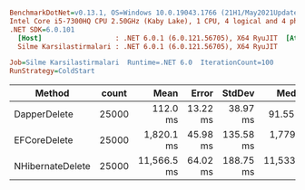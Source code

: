 ``` ini

BenchmarkDotNet=v0.13.1, OS=Windows 10.0.19043.1766 (21H1/May2021Update)
Intel Core i5-7300HQ CPU 2.50GHz (Kaby Lake), 1 CPU, 4 logical and 4 physical cores
.NET SDK=6.0.101
  [Host]                  : .NET 6.0.1 (6.0.121.56705), X64 RyuJIT  [AttachedDebugger]
  Silme Karsilastirmalari : .NET 6.0.1 (6.0.121.56705), X64 RyuJIT

Job=Silme Karsilastirmalari  Runtime=.NET 6.0  IterationCount=100  
RunStrategy=ColdStart  

```
|           Method | count |        Mean |    Error |    StdDev |       Median | Rank |      Gen 0 |     Gen 1 |     Gen 2 |  Allocated |
|----------------- |------ |------------:|---------:|----------:|-------------:|-----:|-----------:|----------:|----------:|-----------:|
|     DapperDelete | 25000 |    112.0 ms | 13.22 ms |  38.97 ms |     91.55 ms |    1 |          - |         - |         - |       3 KB |
|     EFCoreDelete | 25000 |  1,820.1 ms | 45.98 ms | 135.58 ms |  1,779.80 ms |    2 | 30000.0000 | 9000.0000 | 2000.0000 | 150,814 KB |
| NHibernateDelete | 25000 | 11,566.5 ms | 64.02 ms | 188.75 ms | 11,533.71 ms |    3 |  8000.0000 | 4000.0000 |         - |  47,588 KB |
